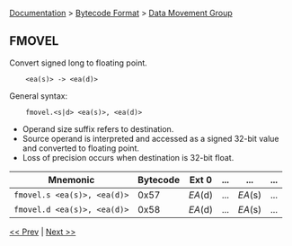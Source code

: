 [Documentation](../../README.md) > [Bytecode Format](../README.md) > [Data Movement Group](../InstructionsDataMovel.md)

## FMOVEL

Convert signed long to floating point.

        <ea(s)> -> <ea(d)>

General syntax:

        fmovel.<s|d> <ea(s)>, <ea(d)>

* Operand size suffix refers to destination.
* Source operand is interpreted and accessed as a signed 32-bit value and converted to floating point.
* Loss of precision occurs when destination is 32-bit float.

| Mnemonic | Bytecode | Ext 0 | ... | ... | ... |
| - | - | - | - | - | - |
| `fmovel.s <ea(s)>, <ea(d)>` | 0x57 | *EA*(d) | ... | *EA*(s) | ... |
| `fmovel.d <ea(s)>, <ea(d)>` | 0x58 | *EA*(d) | ... | *EA*(s) | ... |

[<< Prev](./d_05.md) | [Next >>](./d_07.md)
